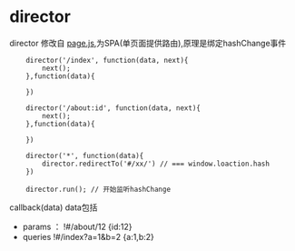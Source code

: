 director
===
 director 修改自 [page.js](http://visionmedia.github.io/page.js),为SPA(单页面提供路由),原理是绑定hashChange事件

```
	director('/index', function(data, next){
		next();
	},function(data){

	})

	director('/about:id', function(data, next){
		next();
	},function(data){

	})

	director('*', function(data){
		director.redirectTo('#/xx/') // === window.loaction.hash
	})

	director.run(); // 开始监听hashChange

```
callback(data) data包括

* params ： !#/about/12  {id:12}
* queries  !#/index?a=1&b=2 {a:1,b:2}